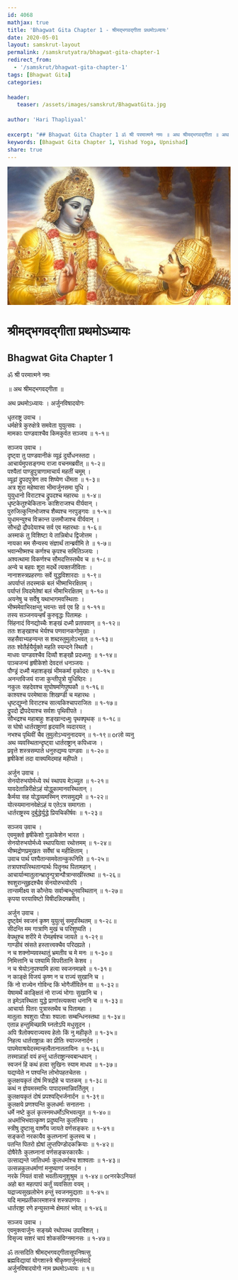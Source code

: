 ```yaml
---
id: 4068    
mathjax: true    
title: 'Bhagwat Gita Chapter 1 - श्रीमद्भगवद्गीता प्रथमोऽध्यायः'    
date: 2020-05-01    
layout: samskrut-layout 
permalink: /samskrutyatra/bhagwat-gita-chapter-1
redirect_from: 
  - '/samskrut/bhagwat-gita-chapter-1'
tags: [Bhagwat Gita]    
categories:    
    
header:    
   teaser: /assets/images/samskrut/BhagwatGita.jpg    
    
author: 'Hari Thapliyaal'    
    
excerpt: "## Bhagwat Gita Chapter 1 ॐ श्री परमात्मने नमः ॥ अथ श्रीमद्भगवद्गीता ॥ अथ प्रथमोऽध्यायः । अर्जुनविषादयोगः धृतराष्ट्र उवाच । धर्मक्षेत्रे कुरुक्षेत्रे समवेता युयुत्सवः । मामकाः पाण्डवाश्चैव किमकुर्वत सञ्जय ॥ १-१॥ सञ्जय उवाच । दृष्ट्वा तु पाण्डवानीकं व्यूढं दुर्योधनस्तदा ।"
keywords: [Bhagwat Gita Chapter 1, Vishad Yoga, Upnishad]    
share: true    
---
```

![](/assets/images/samskrut/BhagwatGita.jpg)    
    
# श्रीमद्भगवद्गीता प्रथमोऽध्यायः    
## Bhagwat Gita Chapter 1    
    
ॐ श्री परमात्मने नमः    
    
॥ अथ श्रीमद्भगवद्गीता ॥    
    
अथ प्रथमोऽध्यायः ।    अर्जुनविषादयोगः    
    
धृतराष्ट्र उवाच ।    
धर्मक्षेत्रे कुरुक्षेत्रे समवेता युयुत्सवः ।    
मामकाः पाण्डवाश्चैव किमकुर्वत सञ्जय ॥ १-१॥    
    
सञ्जय उवाच ।    
दृष्ट्वा तु पाण्डवानीकं व्यूढं दुर्योधनस्तदा ।    
आचार्यमुपसङ्गम्य राजा वचनमब्रवीत् ॥ १-२॥    
पश्यैतां पाण्डुपुत्राणामाचार्य महतीं चमूम् ।    
व्यूढां द्रुपदपुत्रेण तव शिष्येण धीमता ॥ १-३॥    
अत्र शूरा महेष्वासा भीमार्जुनसमा युधि ।    
युयुधानो विराटश्च द्रुपदश्च महारथः ॥ १-४॥    
धृष्टकेतुश्चेकितानः काशिराजश्च वीर्यवान् ।    
पुरुजित्कुन्तिभोजश्च शैब्यश्च नरपुङ्गवः ॥ १-५॥    
युधामन्युश्च विक्रान्त उत्तमौजाश्च वीर्यवान् ।    
सौभद्रो द्रौपदेयाश्च सर्व एव महारथाः ॥ १-६॥    
अस्माकं तु विशिष्टा ये तान्निबोध द्विजोत्तम ।    
नायका मम सैन्यस्य संज्ञार्थं तान्ब्रवीमि ते ॥ १-७॥    
भवान्भीष्मश्च कर्णश्च कृपश्च समितिञ्जयः ।    
अश्वत्थामा विकर्णश्च सौमदत्तिस्तथैव च ॥ १-८॥    
अन्ये च बहवः शूरा मदर्थे त्यक्तजीविताः ।    
नानाशस्त्रप्रहरणाः सर्वे युद्धविशारदाः ॥ १-९॥    
अपर्याप्तं तदस्माकं बलं भीष्माभिरक्षितम् ।    
पर्याप्तं त्विदमेतेषां बलं भीमाभिरक्षितम् ॥ १-१०॥    
अयनेषु च सर्वेषु यथाभागमवस्थिताः ।    
भीष्ममेवाभिरक्षन्तु भवन्तः सर्व एव हि ॥ १-११॥    
तस्य सञ्जनयन्हर्षं कुरुवृद्धः पितामहः ।    
सिंहनादं विनद्योच्चैः शङ्खं दध्मौ प्रतापवान् ॥ १-१२॥    
ततः शङ्खाश्च भेर्यश्च पणवानकगोमुखाः ।    
सहसैवाभ्यहन्यन्त स शब्दस्तुमुलोऽभवत् ॥ १-१३॥    
ततः श्वेतैर्हयैर्युक्ते महति स्यन्दने स्थितौ ।    
माधवः पाण्डवश्चैव दिव्यौ शङ्खौ प्रदध्मतुः ॥ १-१४॥    
पाञ्चजन्यं हृषीकेशो देवदत्तं धनञ्जयः ।    
पौण्ड्रं दध्मौ महाशङ्खं भीमकर्मा वृकोदरः ॥ १-१५॥    
अनन्तविजयं राजा कुन्तीपुत्रो युधिष्ठिरः ।    
नकुलः सहदेवश्च सुघोषमणिपुष्पकौ ॥ १-१६॥    
काश्यश्च परमेष्वासः शिखण्डी च महारथः ।    
धृष्टद्युम्नो विराटश्च सात्यकिश्चापराजितः ॥ १-१७॥    
द्रुपदो द्रौपदेयाश्च सर्वशः पृथिवीपते ।    
सौभद्रश्च महाबाहुः शङ्खान्दध्मुः पृथक्पृथक् ॥ १-१८॥    
स घोषो धार्तराष्ट्राणां हृदयानि व्यदारयत् ।    
नभश्च पृथिवीं चैव तुमुलोऽभ्यनुनादयन् ॥ १-१९॥ orलो व्यनु    
अथ व्यवस्थितान्दृष्ट्वा धार्तराष्ट्रान् कपिध्वजः ।    
प्रवृत्ते शस्त्रसम्पाते धनुरुद्यम्य पाण्डवः ॥ १-२०॥    
हृषीकेशं तदा वाक्यमिदमाह महीपते ।    
    
अर्जुन उवाच ।    
सेनयोरुभयोर्मध्ये रथं स्थापय मेऽच्युत ॥ १-२१॥    
यावदेतान्निरीक्षेऽहं योद्धुकामानवस्थितान् ।    
कैर्मया सह योद्धव्यमस्मिन् रणसमुद्यमे ॥ १-२२॥    
योत्स्यमानानवेक्षेऽहं य एतेऽत्र समागताः ।    
धार्तराष्ट्रस्य दुर्बुद्धेर्युद्धे प्रियचिकीर्षवः ॥ १-२३॥    
    
सञ्जय उवाच ।    
एवमुक्तो हृषीकेशो गुडाकेशेन भारत ।    
सेनयोरुभयोर्मध्ये स्थापयित्वा रथोत्तमम् ॥ १-२४॥    
भीष्मद्रोणप्रमुखतः सर्वेषां च महीक्षिताम् ।    
उवाच पार्थ पश्यैतान्समवेतान्कुरूनिति ॥ १-२५॥    
तत्रापश्यत्स्थितान्पार्थः पितॄनथ पितामहान् ।    
आचार्यान्मातुलान्भ्रातॄन्पुत्रान्पौत्रान्सखींस्तथा ॥ १-२६॥    
श्वशुरान्सुहृदश्चैव सेनयोरुभयोरपि ।    
तान्समीक्ष्य स कौन्तेयः सर्वान्बन्धूनवस्थितान् ॥ १-२७॥    
कृपया परयाविष्टो विषीदन्निदमब्रवीत् ।    
    
अर्जुन उवाच ।    
दृष्ट्वेमं स्वजनं कृष्ण युयुत्सुं समुपस्थितम् ॥ १-२८॥    
सीदन्ति मम गात्राणि मुखं च परिशुष्यति ।    
वेपथुश्च शरीरे मे रोमहर्षश्च जायते ॥ १-२९॥    
गाण्डीवं स्रंसते हस्तात्त्वक्चैव परिदह्यते ।    
न च शक्नोम्यवस्थातुं भ्रमतीव च मे मनः ॥ १-३०॥    
निमित्तानि च पश्यामि विपरीतानि केशव ।    
न च श्रेयोऽनुपश्यामि हत्वा स्वजनमाहवे ॥ १-३१॥    
न काङ्क्षे विजयं कृष्ण न च राज्यं सुखानि च ।    
किं नो राज्येन गोविन्द किं भोगैर्जीवितेन वा ॥ १-३२॥    
येषामर्थे काङ्क्षितं नो राज्यं भोगाः सुखानि च ।    
त इमेऽवस्थिता युद्धे प्राणांस्त्यक्त्वा धनानि च ॥ १-३३॥    
आचार्याः पितरः पुत्रास्तथैव च पितामहाः ।    
मातुलाः श्वशुराः पौत्राः श्यालाः सम्बन्धिनस्तथा ॥ १-३४॥    
एतान्न हन्तुमिच्छामि घ्नतोऽपि मधुसूदन ।    
अपि त्रैलोक्यराज्यस्य हेतोः किं नु महीकृते ॥ १-३५॥    
निहत्य धार्तराष्ट्रान्नः का प्रीतिः स्याज्जनार्दन ।    
पापमेवाश्रयेदस्मान्हत्वैतानाततायिनः ॥ १-३६॥    
तस्मान्नार्हा वयं हन्तुं धार्तराष्ट्रान्स्वबान्धवान् ।    
स्वजनं हि कथं हत्वा सुखिनः स्याम माधव ॥ १-३७॥    
यद्यप्येते न पश्यन्ति लोभोपहतचेतसः ।    
कुलक्षयकृतं दोषं मित्रद्रोहे च पातकम् ॥ १-३८॥    
कथं न ज्ञेयमस्माभिः पापादस्मान्निवर्तितुम् ।    
कुलक्षयकृतं दोषं प्रपश्यद्भिर्जनार्दन ॥ १-३९॥    
कुलक्षये प्रणश्यन्ति कुलधर्माः सनातनाः ।    
धर्मे नष्टे कुलं कृत्स्नमधर्मोऽभिभवत्युत ॥ १-४०॥    
अधर्माभिभवात्कृष्ण प्रदुष्यन्ति कुलस्त्रियः ।    
स्त्रीषु दुष्टासु वार्ष्णेय जायते वर्णसङ्करः ॥ १-४१॥    
सङ्करो नरकायैव कुलघ्नानां कुलस्य च ।    
पतन्ति पितरो ह्येषां लुप्तपिण्डोदकक्रियाः ॥ १-४२॥    
दोषैरेतैः कुलघ्नानां वर्णसङ्करकारकैः ।    
उत्साद्यन्ते जातिधर्माः कुलधर्माश्च शाश्वताः ॥ १-४३॥    
उत्सन्नकुलधर्माणां मनुष्याणां जनार्दन ।    
नरके नियतं वासो भवतीत्यनुशुश्रुम ॥ १-४४॥ orनरकेऽनियतं    
अहो बत महत्पापं कर्तुं व्यवसिता वयम् ।    
यद्राज्यसुखलोभेन हन्तुं स्वजनमुद्यताः ॥ १-४५॥    
यदि मामप्रतीकारमशस्त्रं शस्त्रपाणयः ।    
धार्तराष्ट्रा रणे हन्युस्तन्मे क्षेमतरं भवेत् ॥ १-४६॥    
    
सञ्जय उवाच ।    
एवमुक्त्वार्जुनः सङ्ख्ये रथोपस्थ उपाविशत् ।    
विसृज्य सशरं चापं शोकसंविग्नमानसः ॥ १-४७॥    
    
ॐ तत्सदिति श्रीमद्भगवद्गीतासूपनिषत्सु    
ब्रह्मविद्यायां योगशास्त्रे श्रीकृष्णार्जुनसंवादे    
अर्जुनविषादयोगो नाम प्रथमोऽध्यायः ॥ १॥    
    
